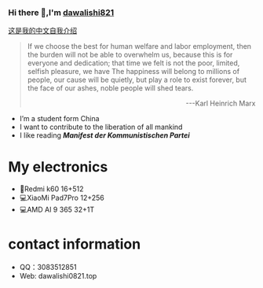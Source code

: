 ### Hi there 👋,I'm [dawalishi821](https://github.com/dawalishi821)

[这是我的中文自我介绍](https://github.com/dawalishi821/dawalishi821/blob/main/README-zh-Hans.md)


> If we choose the best for human welfare and labor employment, then the burden will not be able to overwhelm us, because this is for everyone and dedication; that time we felt is not the poor, limited, selfish pleasure, we have The happiness will belong to millions of people, our cause will be quietly, but play a role to exist forever, but the face of our ashes, noble people will shed tears.
> <p align="right">---Karl Heinrich Marx</p>

- I’m a student form China
- I want to contribute to the liberation of all mankind
- I like reading ***Manifest der Kommunistischen Partei***

My electronics
==
- 📱Redmi k60 16+512
- 💻XiaoMi Pad7Pro 12+256
- 💻AMD AI 9 365 32+1T

contact information
==
- QQ：3083512851
- Web: dawalishi0821.top
